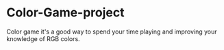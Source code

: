 # Color-Game-project
Color game it's a good way to spend your time playing and improving your knowledge of RGB colors.
